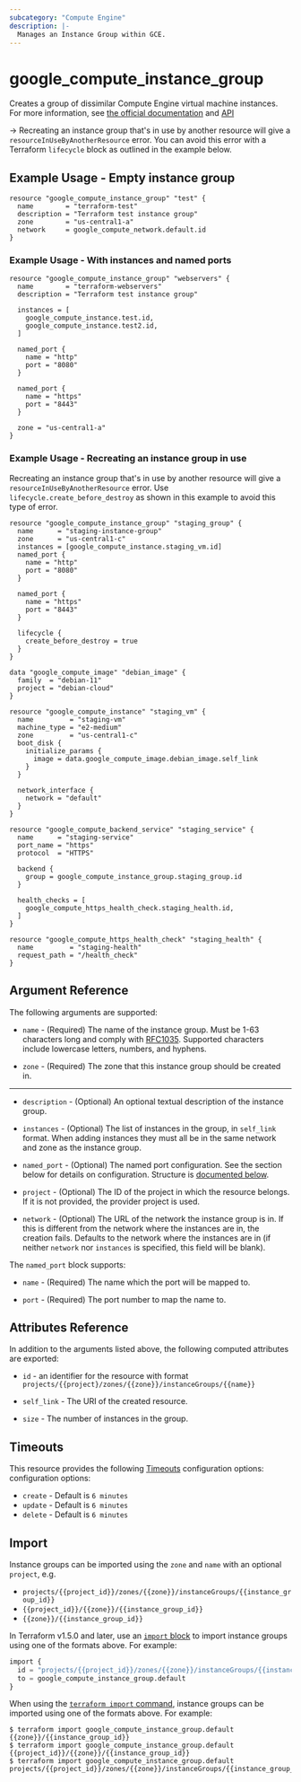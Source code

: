 ```yaml
---
subcategory: "Compute Engine"
description: |-
  Manages an Instance Group within GCE.
---
```


# google_compute_instance_group

Creates a group of dissimilar Compute Engine virtual machine instances.
For more information, see [the official documentation](https://cloud.google.com/compute/docs/instance-groups/#unmanaged_instance_groups)
and [API](https://cloud.google.com/compute/docs/reference/latest/instanceGroups)

-> Recreating an instance group that's in use by another resource will give a
`resourceInUseByAnotherResource` error. You can avoid this error with a
Terraform `lifecycle` block as outlined in the example below.

## Example Usage - Empty instance group

```hcl
resource "google_compute_instance_group" "test" {
  name        = "terraform-test"
  description = "Terraform test instance group"
  zone        = "us-central1-a"
  network     = google_compute_network.default.id
}
```

### Example Usage - With instances and named ports

```hcl
resource "google_compute_instance_group" "webservers" {
  name        = "terraform-webservers"
  description = "Terraform test instance group"

  instances = [
    google_compute_instance.test.id,
    google_compute_instance.test2.id,
  ]

  named_port {
    name = "http"
    port = "8080"
  }

  named_port {
    name = "https"
    port = "8443"
  }

  zone = "us-central1-a"
}
```

### Example Usage - Recreating an instance group in use
Recreating an instance group that's in use by another resource will give a
`resourceInUseByAnotherResource` error. Use `lifecycle.create_before_destroy`
as shown in this example to avoid this type of error.

```hcl
resource "google_compute_instance_group" "staging_group" {
  name      = "staging-instance-group"
  zone      = "us-central1-c"
  instances = [google_compute_instance.staging_vm.id]
  named_port {
    name = "http"
    port = "8080"
  }

  named_port {
    name = "https"
    port = "8443"
  }

  lifecycle {
    create_before_destroy = true
  }
}

data "google_compute_image" "debian_image" {
  family  = "debian-11"
  project = "debian-cloud"
}

resource "google_compute_instance" "staging_vm" {
  name         = "staging-vm"
  machine_type = "e2-medium"
  zone         = "us-central1-c"
  boot_disk {
    initialize_params {
      image = data.google_compute_image.debian_image.self_link
    }
  }

  network_interface {
    network = "default"
  }
}

resource "google_compute_backend_service" "staging_service" {
  name      = "staging-service"
  port_name = "https"
  protocol  = "HTTPS"

  backend {
    group = google_compute_instance_group.staging_group.id
  }

  health_checks = [
    google_compute_https_health_check.staging_health.id,
  ]
}

resource "google_compute_https_health_check" "staging_health" {
  name         = "staging-health"
  request_path = "/health_check"
}
```

## Argument Reference

The following arguments are supported:

* `name` - (Required) The name of the instance group. Must be 1-63
    characters long and comply with
    [RFC1035](https://www.ietf.org/rfc/rfc1035.txt). Supported characters
    include lowercase letters, numbers, and hyphens.

* `zone` - (Required) The zone that this instance group should be created in.

- - -

* `description` - (Optional) An optional textual description of the instance
    group.

* `instances` - (Optional) The list of instances in the group, in `self_link` format.
    When adding instances they must all be in the same network and zone as the instance group.

* `named_port` - (Optional) The named port configuration. See the section below
    for details on configuration. Structure is [documented below](#nested_named_port).

* `project` - (Optional) The ID of the project in which the resource belongs. If it
    is not provided, the provider project is used.

* `network` - (Optional) The URL of the network the instance group is in. If
    this is different from the network where the instances are in, the creation
    fails. Defaults to the network where the instances are in (if neither
    `network` nor `instances` is specified, this field will be blank).

<a name="nested_named_port"></a>The `named_port` block supports:

* `name` - (Required) The name which the port will be mapped to.

* `port` - (Required) The port number to map the name to.

## Attributes Reference

In addition to the arguments listed above, the following computed attributes are
exported:

* `id` - an identifier for the resource with format `projects/{{project}/zones/{{zone}}/instanceGroups/{{name}}`

* `self_link` - The URI of the created resource.

* `size` - The number of instances in the group.

## Timeouts

This resource provides the following
[Timeouts](https://developer.hashicorp.com/terraform/plugin/sdkv2/resources/retries-and-customizable-timeouts) configuration options: configuration options:

- `create` - Default is `6 minutes`
- `update` - Default is `6 minutes`
- `delete` - Default is `6 minutes`

## Import

Instance groups can be imported using the `zone` and `name` with an optional `project`, e.g.

* `projects/{{project_id}}/zones/{{zone}}/instanceGroups/{{instance_group_id}}`
* `{{project_id}}/{{zone}}/{{instance_group_id}}`
* `{{zone}}/{{instance_group_id}}`

In Terraform v1.5.0 and later, use an [`import` block](https://developer.hashicorp.com/terraform/language/import) to import instance groups using one of the formats above. For example:

```tf
import {
  id = "projects/{{project_id}}/zones/{{zone}}/instanceGroups/{{instance_group_id}}"
  to = google_compute_instance_group.default
}
```

When using the [`terraform import` command](https://developer.hashicorp.com/terraform/cli/commands/import), instance groups can be imported using one of the formats above. For example:

```
$ terraform import google_compute_instance_group.default {{zone}}/{{instance_group_id}}
$ terraform import google_compute_instance_group.default {{project_id}}/{{zone}}/{{instance_group_id}}
$ terraform import google_compute_instance_group.default projects/{{project_id}}/zones/{{zone}}/instanceGroups/{{instance_group_id}}
```
